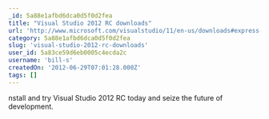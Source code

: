 ```yaml
---
_id: 5a88e1afbd6dca0d5f0d2fea
title: "Visual Studio 2012 RC downloads"
url: 'http://www.microsoft.com/visualstudio/11/en-us/downloads#express-win8'
category: 5a88e1afbd6dca0d5f0d2fea
slug: 'visual-studio-2012-rc-downloads'
user_id: 5a83ce59d6eb0005c4ecda2c
username: 'bill-s'
createdOn: '2012-06-29T07:01:28.000Z'
tags: []
---
```


nstall and try Visual Studio 2012 RC today and seize the future of development.
